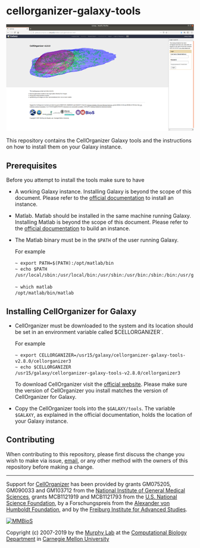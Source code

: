 # cellorganizer-galaxy-tools

![screenshot](/images/screenshot.png)

This repository contains the CellOrganizer Galaxy tools and the instructions on how to install them on your Galaxy instance.

## Prerequisites

Before you attempt to install the tools make sure to have

* A working Galaxy instance. Installing Galaxy is beyond the scope of this document. Please refer to the [official documentation](https://galaxyproject.org/admin/get-galaxy/) to install an instance.
* Matlab. Matlab should be installed in the same machine running Galaxy. Installing Matlab is beyond the scope of this document. Please refer to the [official documentation](https://www.mathworks.com/support/install-matlab.html?q=&page=1) to build an instance.
* The Matlab binary must be in the `$PATH` of the user running Galaxy.

  For example
  
  ```
  ~ export PATH=$(PATH):/opt/matlab/bin  
  ~ echo $PATH
  /usr/local/sbin:/usr/local/bin:/usr/sbin:/usr/bin:/sbin:/bin:/usr/games:/usr/local/games:/opt/matlab/bin

  ~ which matlab
  /opt/matlab/bin/matlab
  ```

## Installing CellOrganizer for Galaxy

* CellOrganizer must be downloaded to the system and its location should be set in an environment variable called $CELLORGANIZER`.

  For example
  
  ```
  ~ export CELLORGANIZER=/usr15/galaxy/cellorganizer-galaxy-tools-v2.8.0/cellorganizer3
  ~ echo $CELLORGANIZER
  /usr15/galaxy/cellorganizer-galaxy-tools-v2.8.0/cellorganizer3
  ```

  To download CellOrganizer visit the [official website](http://www.cellorganizer.org). Please make sure the version of CellOrganizer you install matches the version of CellOrganizer for Galaxy. 

* Copy the CellOrganizer tools into the `$GALAXY/tools`. The variable `$GALAXY`, as explained in the official documentation, holds the location of your Galaxy instance.

## Contributing

When contributing to this repository, please first discuss the change you wish to make via issue, [email](mailto:cellorganizer-dev@compbio.cmu.edu), or any other method with the owners of this repository before making a change.

---

Support for [CellOrganizer](http://cellorganizer.org/) has been provided by grants GM075205, GM090033 and GM103712 from the [National Institute of General Medical Sciences](http://www.nigms.nih.gov/), grants MCB1121919 and MCB1121793 from the [U.S. National Science Foundation](http://nsf.gov/), by a Forschungspreis from the [Alexander von Humboldt Foundation](http://www.humboldt-foundation.de/), and by the [Freiburg Institute for Advanced Studies](http://www.frias.uni-freiburg.de/lifenet?set_language=en).

[![MMBioS](https://i1.wp.com/www.cellorganizer.org/wp-content/uploads/2017/08/MMBioSlogo-e1503517857313.gif?h=60)](http://www.mmbios.org)

Copyright (c) 2007-2019 by the [Murphy Lab](http://murphylab.web.cmu.edu) at the [Computational Biology Department](http://www.cbd.cmu.edu) in [Carnegie Mellon University](http://www.cmu.edu)

